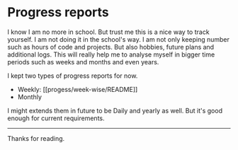 # Progress reports

I know I am no more in school. But trust me this is a nice way to track yourself. I am not doing it in the school's way. I am not only keeping number such as hours of code and projects. But also hobbies, future plans and additional logs.
This will really help me to analyse myself in bigger time periods such as weeks and months and even years.

I kept two types of progress reports for now.
- Weekly: [[progess/week-wise/README]]
- Monthly

I might extends them in future to be Daily and yearly as well. But it's good enough for current requirements.

---
Thanks for reading.